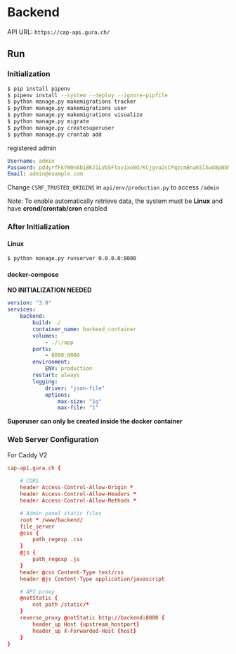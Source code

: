 # Backend
API URL: `https://cap-api.gura.ch/`

## Run

### Initialization

```bash
$ pip install pipenv
$ pipenv install --system --deploy --ignore-pipfile
$ python manage.py makemigrations tracker
$ python manage.py makemigrations user
$ python manage.py makemigrations visualize
$ python manage.py migrate
$ python manage.py createsuperuser
$ python manage.py crontab add
```

registered admin
```yaml
Username: admin
Password: pddyrfFkYW0nAb1BKJ1LVb5Ftov1xo8O/KCjgva2cCPqzcmBnaK5lXwd8pNbhMBe
Email: admin@example.com
```

Change `CSRF_TRUSTED_ORIGINS` in `api/env/production.py` to access `/admin`

Note: To enable automatically retrieve data, the system must be **Linux** and have **crond/crontab/cron** enabled

### After Initialization

#### Linux

```bash
$ python manage.py runserver 0.0.0.0:8000
```

#### docker-compose

**NO INITIALIZATION NEEDED**

```yaml
version: "3.8"
services:
    backend:
        build: ./
        container_name: backend_container
        volumes:
            - ./:/app
        ports:
            - 8000:8000
        environment:
            ENV: production
        restart: always
        logging:
            driver: "json-file"
            options:
                max-size: "1g"
                max-file: "1"
```

**Superuser can only be created inside the docker container**

### Web Server Configuration

For Caddy V2

```conf
cap-api.gura.ch {
    
    # CORS
    header Access-Control-Allow-Origin *
    header Access-Control-Allow-Headers *
    header Access-Control-Allow-Methods *

    # Admin panel static files
    root * /www/backend/
    file_server
    @css {
        path_regexp .css
    }
    @js {
        path_regexp .js
    }
    header @css Content-Type text/css
    header @js Content-Type application/javascript

    # API proxy
    @notStatic {
        not path /static/*
    }
    reverse_proxy @notStatic http://backend:8000 {
        header_up Host {upstream_hostport}
        header_up X-Forwarded-Host {host}
    }
}
```